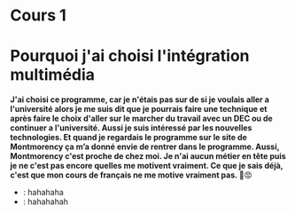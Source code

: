 # Cours 1

# Pourquoi j'ai choisi l'intégration multimédia

**J'ai choisi ce programme, car je n'étais pas sur de si je voulais aller a l'université alors je me suis dit que je pourrais faire une technique et après faire le choix d'aller sur le marcher du travail avec un DEC ou de continuer a l'université. Aussi je suis intéressé par les nouvelles technologies. Et quand je regardais le programme sur le site de Montmorency ça m’a donné envie de rentrer dans le programme. Aussi, Montmorency c'est proche de chez moi. Je n'ai aucun métier en tête puis je ne c'est pas encore quelles me motivent vraiment. Ce que je sais déjà, c'est que mon cours de français ne me motive vraiment pas. :star2:**:rage:

* : hahahaha
* : hahahahah



